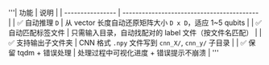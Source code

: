 '''| 功能               | 说明                                         |
| ---------------- | ------------------------------------------ |
| ✅ 自动推理 `D`       | 从 vector 长度自动还原矩阵大小 `D x D`，适应 1\~5 qubits |
| ✅ 自动匹配标签文件       | 只需输入目录，自动找配对的 label 文件（按文件名匹配）             |
| ✅ 支持输出子文件夹       | CNN 格式 `.npy` 文件写到 `cnn_X/`, `cnn_y/` 子目录  |
| ✅ 保留 tqdm + 错误处理 | 处理过程中可视化进度 + 错误提示不崩溃                       |
'''

